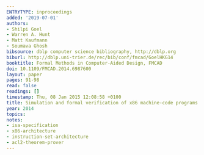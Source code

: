 ```yaml
---
ENTRYTYPE: inproceedings
added: '2019-07-01'
authors:
- Shilpi Goel
- Warren A. Hunt
- Matt Kaufmann
- Soumava Ghosh
bibsource: dblp computer science bibliography, http://dblp.org
biburl: http://dblp.uni-trier.de/rec/bib/conf/fmcad/GoelHKG14
booktitle: Formal Methods in Computer-Aided Design, FMCAD
doi: 10.1109/FMCAD.2014.6987600
layout: paper
pages: 91-98
read: false
readings: []
timestamp: Thu, 08 Jan 2015 12:08:58 +0100
title: Simulation and formal verification of x86 machine-code programs that make system calls
year: 2014
topics:
notes:
- isa-specification
- x86-architecture
- instruction-set-architecture
- acl2-theorem-prover
---
```

